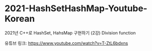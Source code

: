 # 2021-HashSetHashMap-Youtube-Korean

2021년 C++로 HashSet, HahsMap 구현하기 (2강)
Division function

유튜브 링크: https://www.youtube.com/watch?v=T-ZtL6bdxns
